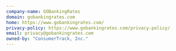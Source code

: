 ```yaml
---
company-name: GOBankingRates
domain: gobankingrates.com
home: https://www.gobankingrates.com/
privacy-policy: https://www.gobankingrates.com/privacy-policy/
email: privacy@gobankingrates.com
owned-by: "ConsumerTrack, Inc."
---
```




